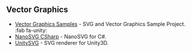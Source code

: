## Vector Graphics <a name="vector-graphics"></a>

* [Vector Graphics Samples](https://github.com/Unity-Technologies/vector-graphics-samples) - SVG and Vector Graphics Sample Project. :fab fa-unity:
* [NanoSVG CSharp](https://github.com/thinksquirrel/nanosvg-csharp) - NanoSVG for C#.
* [UnitySVG](https://github.com/MrJoy/UnitySVG) - SVG renderer for Unity3D.

